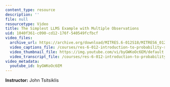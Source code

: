 ```yaml
---
content_type: resource
description: ''
file: null
resourcetype: Video
title: The Simplest LLMS Example with Multiple Observations
uid: 1040f361-c090-cd12-176f-540549fcfbcf
video_files:
  archive_url: https://archive.org/download/MITRES.6-012S18/MITRES6_012S18_L17-08_300k.mp4
  video_captions_file: /courses/res-6-012-introduction-to-probability-spring-2018/98bc630a98995635accf2dc641644194_byGWKoOc6EM.vtt
  video_thumbnail_file: https://img.youtube.com/vi/byGWKoOc6EM/default.jpg
  video_transcript_file: /courses/res-6-012-introduction-to-probability-spring-2018/e5f8b465193e2b577f8b62501aac16d8_byGWKoOc6EM.pdf
video_metadata:
  youtube_id: byGWKoOc6EM
---
```


**Instructor:** John Tsitsiklis